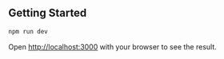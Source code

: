 
## Getting Started
```bash
npm run dev

```
Open [http://localhost:3000](http://localhost:3000) with your browser to see the result.
